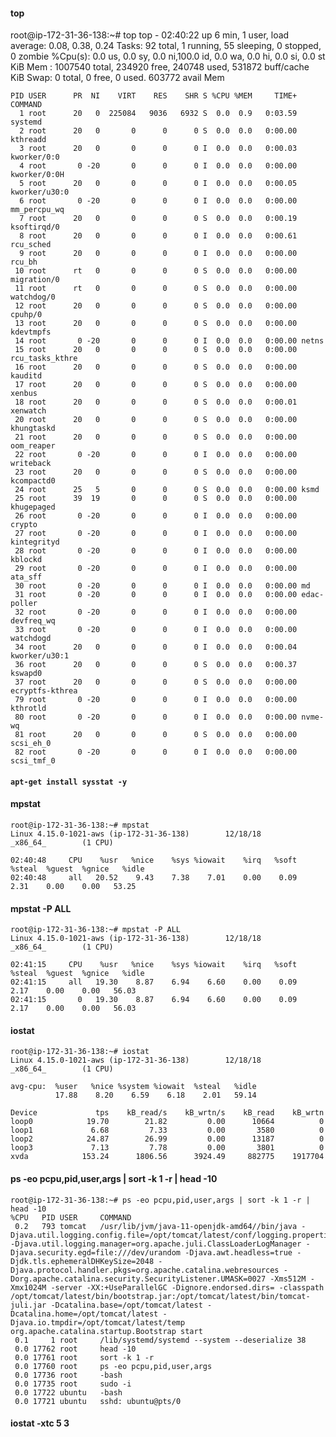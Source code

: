 
#### top

  root@ip-172-31-36-138:~# top
  top - 02:40:22 up 6 min,  1 user,  load average: 0.08, 0.38, 0.24
  Tasks:  92 total,   1 running,  55 sleeping,   0 stopped,   0 zombie
  %Cpu(s):  0.0 us,  0.0 sy,  0.0 ni,100.0 id,  0.0 wa,  0.0 hi,  0.0 si,  0.0 st
  KiB Mem :  1007540 total,   234920 free,   240748 used,   531872 buff/cache
  KiB Swap:        0 total,        0 free,        0 used.   603772 avail Mem

    PID USER      PR  NI    VIRT    RES    SHR S %CPU %MEM     TIME+ COMMAND
      1 root      20   0  225084   9036   6932 S  0.0  0.9   0:03.59 systemd
      2 root      20   0       0      0      0 S  0.0  0.0   0:00.00 kthreadd
      3 root      20   0       0      0      0 I  0.0  0.0   0:00.03 kworker/0:0
      4 root       0 -20       0      0      0 I  0.0  0.0   0:00.00 kworker/0:0H
      5 root      20   0       0      0      0 I  0.0  0.0   0:00.05 kworker/u30:0
      6 root       0 -20       0      0      0 I  0.0  0.0   0:00.00 mm_percpu_wq
      7 root      20   0       0      0      0 S  0.0  0.0   0:00.19 ksoftirqd/0
      8 root      20   0       0      0      0 I  0.0  0.0   0:00.61 rcu_sched
      9 root      20   0       0      0      0 I  0.0  0.0   0:00.00 rcu_bh
     10 root      rt   0       0      0      0 S  0.0  0.0   0:00.00 migration/0
     11 root      rt   0       0      0      0 S  0.0  0.0   0:00.00 watchdog/0
     12 root      20   0       0      0      0 S  0.0  0.0   0:00.00 cpuhp/0
     13 root      20   0       0      0      0 S  0.0  0.0   0:00.00 kdevtmpfs
     14 root       0 -20       0      0      0 I  0.0  0.0   0:00.00 netns
     15 root      20   0       0      0      0 S  0.0  0.0   0:00.00 rcu_tasks_kthre
     16 root      20   0       0      0      0 S  0.0  0.0   0:00.00 kauditd
     17 root      20   0       0      0      0 S  0.0  0.0   0:00.00 xenbus
     18 root      20   0       0      0      0 S  0.0  0.0   0:00.01 xenwatch
     20 root      20   0       0      0      0 S  0.0  0.0   0:00.00 khungtaskd
     21 root      20   0       0      0      0 S  0.0  0.0   0:00.00 oom_reaper
     22 root       0 -20       0      0      0 I  0.0  0.0   0:00.00 writeback
     23 root      20   0       0      0      0 S  0.0  0.0   0:00.00 kcompactd0
     24 root      25   5       0      0      0 S  0.0  0.0   0:00.00 ksmd
     25 root      39  19       0      0      0 S  0.0  0.0   0:00.00 khugepaged
     26 root       0 -20       0      0      0 I  0.0  0.0   0:00.00 crypto
     27 root       0 -20       0      0      0 I  0.0  0.0   0:00.00 kintegrityd
     28 root       0 -20       0      0      0 I  0.0  0.0   0:00.00 kblockd
     29 root       0 -20       0      0      0 I  0.0  0.0   0:00.00 ata_sff
     30 root       0 -20       0      0      0 I  0.0  0.0   0:00.00 md
     31 root       0 -20       0      0      0 I  0.0  0.0   0:00.00 edac-poller
     32 root       0 -20       0      0      0 I  0.0  0.0   0:00.00 devfreq_wq
     33 root       0 -20       0      0      0 I  0.0  0.0   0:00.00 watchdogd
     34 root      20   0       0      0      0 I  0.0  0.0   0:00.04 kworker/u30:1
     36 root      20   0       0      0      0 S  0.0  0.0   0:00.37 kswapd0
     37 root      20   0       0      0      0 S  0.0  0.0   0:00.00 ecryptfs-kthrea
     79 root       0 -20       0      0      0 I  0.0  0.0   0:00.00 kthrotld
     80 root       0 -20       0      0      0 I  0.0  0.0   0:00.00 nvme-wq
     81 root      20   0       0      0      0 S  0.0  0.0   0:00.00 scsi_eh_0
     82 root       0 -20       0      0      0 I  0.0  0.0   0:00.00 scsi_tmf_0


#### `apt-get install sysstat -y`

#### mpstat

    root@ip-172-31-36-138:~# mpstat
    Linux 4.15.0-1021-aws (ip-172-31-36-138)        12/18/18        _x86_64_        (1 CPU)

    02:40:48     CPU    %usr   %nice    %sys %iowait    %irq   %soft  %steal  %guest  %gnice   %idle
    02:40:48     all   20.52    9.43    7.38    7.01    0.00    0.09    2.31    0.00    0.00   53.25


#### mpstat -P ALL

    root@ip-172-31-36-138:~# mpstat -P ALL
    Linux 4.15.0-1021-aws (ip-172-31-36-138)        12/18/18        _x86_64_        (1 CPU)

    02:41:15     CPU    %usr   %nice    %sys %iowait    %irq   %soft  %steal  %guest  %gnice   %idle
    02:41:15     all   19.30    8.87    6.94    6.60    0.00    0.09    2.17    0.00    0.00   56.03
    02:41:15       0   19.30    8.87    6.94    6.60    0.00    0.09    2.17    0.00    0.00   56.03


#### iostat

    root@ip-172-31-36-138:~# iostat
    Linux 4.15.0-1021-aws (ip-172-31-36-138)        12/18/18        _x86_64_        (1 CPU)

    avg-cpu:  %user   %nice %system %iowait  %steal   %idle
              17.88    8.20    6.59    6.18    2.01   59.14

    Device             tps    kB_read/s    kB_wrtn/s    kB_read    kB_wrtn
    loop0            19.70        21.82         0.00      10664          0
    loop1             6.68         7.33         0.00       3580          0
    loop2            24.87        26.99         0.00      13187          0
    loop3             7.13         7.78         0.00       3801          0
    xvda            153.24      1806.56      3924.49     882775    1917704
    
####  ps -eo pcpu,pid,user,args | sort -k 1 -r | head -10

    root@ip-172-31-36-138:~# ps -eo pcpu,pid,user,args | sort -k 1 -r | head -10
    %CPU   PID USER     COMMAND
     0.2   793 tomcat   /usr/lib/jvm/java-11-openjdk-amd64//bin/java -Djava.util.logging.config.file=/opt/tomcat/latest/conf/logging.properties -Djava.util.logging.manager=org.apache.juli.ClassLoaderLogManager -Djava.security.egd=file:///dev/urandom -Djava.awt.headless=true -Djdk.tls.ephemeralDHKeySize=2048 -Djava.protocol.handler.pkgs=org.apache.catalina.webresources -Dorg.apache.catalina.security.SecurityListener.UMASK=0027 -Xms512M -Xmx1024M -server -XX:+UseParallelGC -Dignore.endorsed.dirs= -classpath /opt/tomcat/latest/bin/bootstrap.jar:/opt/tomcat/latest/bin/tomcat-juli.jar -Dcatalina.base=/opt/tomcat/latest -Dcatalina.home=/opt/tomcat/latest -Djava.io.tmpdir=/opt/tomcat/latest/temp org.apache.catalina.startup.Bootstrap start
     0.1     1 root     /lib/systemd/systemd --system --deserialize 38
     0.0 17762 root     head -10
     0.0 17761 root     sort -k 1 -r
     0.0 17760 root     ps -eo pcpu,pid,user,args
     0.0 17736 root     -bash
     0.0 17735 root     sudo -i
     0.0 17722 ubuntu   -bash
     0.0 17721 ubuntu   sshd: ubuntu@pts/0

#### iostat -xtc 5 3

